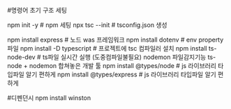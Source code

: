 
#명령어 초기 구조 세팅

npm init -y                 # npm 세팅
npx tsc --init              # tsconfig.json 생성

npm install express         # 노드 was 프레임워크
npm install dotenv          # env property 파일
npm install -D typescript   # 프로젝트에 tsc 컴파일러 설치
npm install ts-node-dev     # ts파일 실시간 실행 (도중컴파일불필요) nodemon 파일감지기능  ts-node + nodemon 합쳐놓은 개발 툴
npm install @types/node     # js 라이브러리 타입파일 알기 편하게
npm install @types/express  # js 라이브러리 타입파일 알기 편하게



#디펜던시
npm install winston



